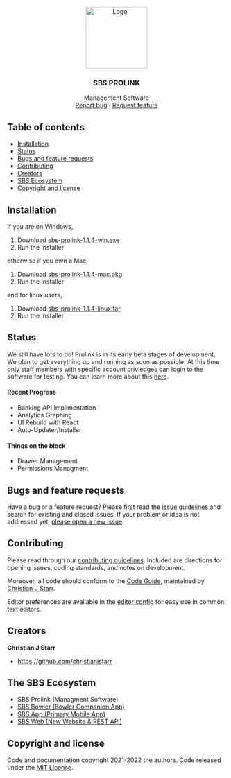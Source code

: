 

<p align="center">
  <a href="https://scratchbowling.pythonanywhere.com">
    <img src="https://scratchbowling.pythonanywhere.com/static/img/SBS_Logo.png" alt="Logo" width=142 >
  </a>

  <h3 align="center">SBS PROLINK</h3>

  <p align="center">
    Management Software
    <br>
    <a href="https://reponame/issues/new?template=bug.md">Report bug</a>
    ·
    <a href="https://reponame/issues/new?template=feature.md&labels=feature">Request feature</a>
  </p>
</p>


## Table of contents

- [Installation](#installation)
- [Status](#status)
- [Bugs and feature requests](#bugs-and-feature-requests)
- [Contributing](#contributing)
- [Creators](#creators)
- [SBS Ecosystem](#the-sbs-ecosystem)
- [Copyright and license](#copyright-and-license)



## Installation

If you are on Windows,

1. Download [sbs-prolink-1.1.4-win.exe]()
2. Run the Installer

otherwise if you own a Mac,
1. Download [sbs-prolink-1.1.4-mac.pkg]()
2. Run the Installer

and for linux users,

1. Download [sbs-prolink-1.1.4-linux.tar]()
2. Run the Installer

## Status

We still have lots to do! Prolink is in its early beta stages of development. We plan to get everything up and running as soon as possible. At this time only staff members with specific account privledges can login to the software for testing. You can learn more about this [here](https://scratchbowling.com/).
#### Recent Progress
- Banking API Implimentation
- Analytics Graphing
- UI Rebuild with React
- Auto-Updater/Installer
#### Things on the block
- Drawer Management
- Permissions Managment



## Bugs and feature requests

Have a bug or a feature request? Please first read the [issue guidelines](https://reponame/blob/master/CONTRIBUTING.md) and search for existing and closed issues. If your problem or idea is not addressed yet, [please open a new issue](https://reponame/issues/new).

## Contributing

Please read through our [contributing guidelines](https://reponame/blob/master/CONTRIBUTING.md). Included are directions for opening issues, coding standards, and notes on development.

Moreover, all code should conform to the [Code Guide](https://github.com/mdo/code-guide), maintained by [Christian J Starr](https://github.com/christianjstarr).

Editor preferences are available in the [editor config](https://reponame/blob/master/.editorconfig) for easy use in common text editors. 
## Creators

**Christian J Starr**

- <https://github.com/christianjstarr>

## The SBS Ecosystem
- SBS Prolink (Managment Software)
- [SBS Bowler (Bowler Companion App)](https://github.com/ChristianJStarr/sbs-bowler)
- [SBS App (Primary Mobile App)](https://github.com/ChristianJStarr/sbs-bowler)
- [SBS Web (New Website & REST API)](https://github.com/ChristianJStarr/Scratch-Bowling-Series-Website)

## Copyright and license

Code and documentation copyright 2021-2022 the authors. Code released under the [MIT License](https://reponame/blob/master/LICENSE).
